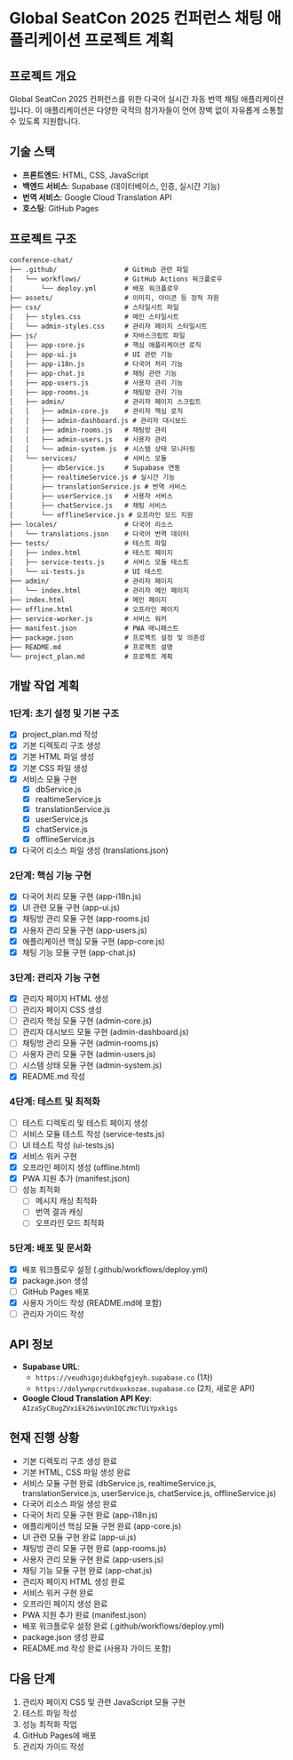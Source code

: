 # Global SeatCon 2025 컨퍼런스 채팅 애플리케이션 프로젝트 계획

## 프로젝트 개요
Global SeatCon 2025 컨퍼런스를 위한 다국어 실시간 자동 번역 채팅 애플리케이션입니다. 이 애플리케이션은 다양한 국적의 참가자들이 언어 장벽 없이 자유롭게 소통할 수 있도록 지원합니다.

## 기술 스택
- **프론트엔드**: HTML, CSS, JavaScript
- **백엔드 서비스**: Supabase (데이터베이스, 인증, 실시간 기능)
- **번역 서비스**: Google Cloud Translation API
- **호스팅**: GitHub Pages

## 프로젝트 구조
```
conference-chat/
├── .github/                 # GitHub 관련 파일
│   └── workflows/           # GitHub Actions 워크플로우
│       └── deploy.yml       # 배포 워크플로우
├── assets/                  # 이미지, 아이콘 등 정적 자원
├── css/                     # 스타일시트 파일
│   ├── styles.css           # 메인 스타일시트
│   └── admin-styles.css     # 관리자 페이지 스타일시트
├── js/                      # 자바스크립트 파일
│   ├── app-core.js          # 핵심 애플리케이션 로직
│   ├── app-ui.js            # UI 관련 기능
│   ├── app-i18n.js          # 다국어 처리 기능
│   ├── app-chat.js          # 채팅 관련 기능
│   ├── app-users.js         # 사용자 관리 기능
│   ├── app-rooms.js         # 채팅방 관리 기능
│   ├── admin/               # 관리자 페이지 스크립트
│   │   ├── admin-core.js    # 관리자 핵심 로직
│   │   ├── admin-dashboard.js # 관리자 대시보드
│   │   ├── admin-rooms.js   # 채팅방 관리
│   │   ├── admin-users.js   # 사용자 관리
│   │   └── admin-system.js  # 시스템 상태 모니터링
│   └── services/            # 서비스 모듈
│       ├── dbService.js     # Supabase 연동
│       ├── realtimeService.js # 실시간 기능
│       ├── translationService.js # 번역 서비스
│       ├── userService.js   # 사용자 서비스
│       ├── chatService.js   # 채팅 서비스
│       └── offlineService.js # 오프라인 모드 지원
├── locales/                 # 다국어 리소스
│   └── translations.json    # 다국어 번역 데이터
├── tests/                   # 테스트 파일
│   ├── index.html           # 테스트 페이지
│   ├── service-tests.js     # 서비스 모듈 테스트
│   └── ui-tests.js          # UI 테스트
├── admin/                   # 관리자 페이지
│   └── index.html           # 관리자 메인 페이지
├── index.html               # 메인 페이지
├── offline.html             # 오프라인 페이지
├── service-worker.js        # 서비스 워커
├── manifest.json            # PWA 매니페스트
├── package.json             # 프로젝트 설정 및 의존성
├── README.md                # 프로젝트 설명
└── project_plan.md          # 프로젝트 계획
```

## 개발 작업 계획

### 1단계: 초기 설정 및 기본 구조
- [x] project_plan.md 작성
- [x] 기본 디렉토리 구조 생성
- [x] 기본 HTML 파일 생성
- [x] 기본 CSS 파일 생성
- [x] 서비스 모듈 구현
  - [x] dbService.js
  - [x] realtimeService.js
  - [x] translationService.js
  - [x] userService.js
  - [x] chatService.js
  - [x] offlineService.js
- [x] 다국어 리소스 파일 생성 (translations.json)

### 2단계: 핵심 기능 구현
- [x] 다국어 처리 모듈 구현 (app-i18n.js)
- [x] UI 관련 모듈 구현 (app-ui.js)
- [x] 채팅방 관리 모듈 구현 (app-rooms.js)
- [x] 사용자 관리 모듈 구현 (app-users.js)
- [x] 애플리케이션 핵심 모듈 구현 (app-core.js)
- [x] 채팅 기능 모듈 구현 (app-chat.js)

### 3단계: 관리자 기능 구현
- [x] 관리자 페이지 HTML 생성
- [ ] 관리자 페이지 CSS 생성
- [ ] 관리자 핵심 모듈 구현 (admin-core.js)
- [ ] 관리자 대시보드 모듈 구현 (admin-dashboard.js)
- [ ] 채팅방 관리 모듈 구현 (admin-rooms.js)
- [ ] 사용자 관리 모듈 구현 (admin-users.js)
- [ ] 시스템 상태 모듈 구현 (admin-system.js)
- [x] README.md 작성

### 4단계: 테스트 및 최적화
- [ ] 테스트 디렉토리 및 테스트 페이지 생성
- [ ] 서비스 모듈 테스트 작성 (service-tests.js)
- [ ] UI 테스트 작성 (ui-tests.js)
- [x] 서비스 워커 구현
- [x] 오프라인 페이지 생성 (offline.html)
- [x] PWA 지원 추가 (manifest.json)
- [ ] 성능 최적화
  - [ ] 메시지 캐싱 최적화
  - [ ] 번역 결과 캐싱
  - [ ] 오프라인 모드 최적화

### 5단계: 배포 및 문서화
- [x] 배포 워크플로우 설정 (.github/workflows/deploy.yml)
- [x] package.json 생성
- [ ] GitHub Pages 배포
- [x] 사용자 가이드 작성 (README.md에 포함)
- [ ] 관리자 가이드 작성

## API 정보
- **Supabase URL**: 
  - `https://veudhigojdukbqfgjeyh.supabase.co` (1차)
  - `https://dolywnpcrutdxuxkozae.supabase.co` (2차, 새로운 API)
- **Google Cloud Translation API Key**: `AIzaSyC8ugZVxiEk26iwvUnIQCzNcTUiYpxkigs`

## 현재 진행 상황
- 기본 디렉토리 구조 생성 완료
- 기본 HTML, CSS 파일 생성 완료
- 서비스 모듈 구현 완료 (dbService.js, realtimeService.js, translationService.js, userService.js, chatService.js, offlineService.js)
- 다국어 리소스 파일 생성 완료
- 다국어 처리 모듈 구현 완료 (app-i18n.js)
- 애플리케이션 핵심 모듈 구현 완료 (app-core.js)
- UI 관련 모듈 구현 완료 (app-ui.js)
- 채팅방 관리 모듈 구현 완료 (app-rooms.js)
- 사용자 관리 모듈 구현 완료 (app-users.js)
- 채팅 기능 모듈 구현 완료 (app-chat.js)
- 관리자 페이지 HTML 생성 완료
- 서비스 워커 구현 완료
- 오프라인 페이지 생성 완료
- PWA 지원 추가 완료 (manifest.json)
- 배포 워크플로우 설정 완료 (.github/workflows/deploy.yml)
- package.json 생성 완료
- README.md 작성 완료 (사용자 가이드 포함)

## 다음 단계
1. 관리자 페이지 CSS 및 관련 JavaScript 모듈 구현
2. 테스트 파일 작성
3. 성능 최적화 작업
4. GitHub Pages에 배포
5. 관리자 가이드 작성
